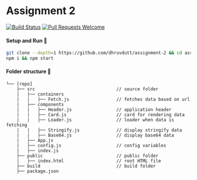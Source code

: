 # Assignment 2

[![Build Status](https://travis-ci.org/dhruvdutt/assignment-2.svg)](https://travis-ci.org/dhruvdutt/assignment-2)
[![Pull Requests Welcome](https://img.shields.io/badge/PRs-welcome-brightgreen.svg?style=flat)](http://makeapullrequest.com)

#### Setup and Run :runner:

```bash
git clone --depth=1 https://github.com/dhruvdutt/assignment-2 && cd assignment-2
npm i && npm start
```

#### Folder structure :evergreen_tree:

```
└── [repo]
    ├── src                               // source folder
    |   ├── containers
    |   |   ├── Fetch.js                  // fetches data based on url
    |   ├── components
    |   |   ├── Header.js                 // application header
    |   |   ├── Card.js                   // card for rendering data
    |   |   ├── Loader.js                 // loader when data is fetching
    |   |   ├── Stringify.js              // display stringify data
    |   |   ├── Base64.js                 // display base64 data
    |   ├── App.js
    |   ├── config.js                     // config variables
    |   ├── index.js
    ├── public                            // public folder
    |   ├── index.html                    // root HTML file
    ├── build                             // build folder
    ├── package.json
```
